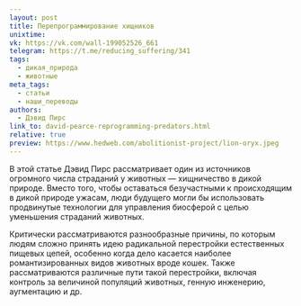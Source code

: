 ```yaml
---
layout: post
title: Перепрограммирование хищников
unixtime: 
vk: https://vk.com/wall-199052526_661
telegram: https://t.me/reducing_suffering/341
tags:
  - дикая_природа
  - животные
meta_tags:
  - статьи
  - наши_переводы
authors:
  - Дэвид Пирс
link_to: david-pearce-reprogramming-predators.html
relative: true
preview: https://www.hedweb.com/abolitionist-project/lion-oryx.jpeg
---
```

В этой статье Дэвид Пирс рассматривает один из источников огромного числа страданий у животных — хищничество в дикой природе. Вместо того, чтобы оставаться безучастными к происходящим в дикой природе ужасам, люди будущего могли бы использовать продвинутые технологии для управления биосферой с целью уменьшения страданий животных.

Критически рассматриваются разнообразные причины, по которым людям сложно принять идею радикальной перестройки естественных пищевых цепей, особенно когда дело касается наиболее романтизированных видов животных вроде кошек. Также рассматриваются различные пути такой перестройки, включая контроль за величиной популяций животных, генную инженерию, аугментацию и др.
